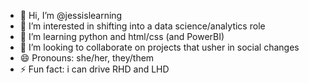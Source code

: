 - 👋 Hi, I’m @jessislearning
- 👀 I’m interested in shifting into a data science/analytics role
- 🌱 I’m learning python and html/css (and PowerBI)
- 💞️ I’m looking to collaborate on projects that usher in social changes 
- 😄 Pronouns: she/her, they/them
- ⚡ Fun fact: i can drive RHD and LHD


<!---
jessislearning/jessislearning is a ✨ special ✨ repository because its `README.md` (this file) appears on your GitHub profile.
You can click the Preview link to take a look at your changes.
--->

<!--- - 📫 How to reach me jessisonbreak.wordpress.com or on IG:jessisonbreak --->
